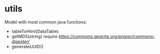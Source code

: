 # utils
Model with most common java functions:
- tableToHtml(DataTable)
- getMD5(string) *require https://commons.apache.org/proper/commons-digester/*
- generateUUID()
